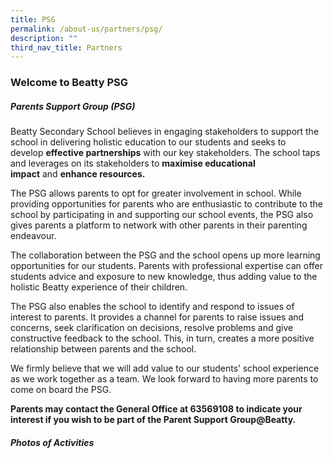 ```yaml
---
title: PSG
permalink: /about-us/partners/psg/
description: ""
third_nav_title: Partners
---
```

### **Welcome to Beatty PSG**

##### **Parents Support Group (PSG)**
Beatty Secondary School believes in engaging stakeholders to support the school in delivering holistic education to our students and seeks to develop **effective partnerships** with our key stakeholders. The school taps and leverages on its stakeholders to **maximise educational impact** and **enhance resources.**

The PSG allows parents to opt for greater involvement in school. While providing opportunities for parents who are enthusiastic to contribute to the school by participating in and supporting our school events, the PSG also gives parents a platform to network with other parents in their parenting endeavour.

The collaboration between the PSG and the school opens up more learning opportunities for our students. Parents with professional expertise can offer students advice and exposure to new knowledge, thus adding value to the holistic Beatty experience of their children.

The PSG also enables the school to identify and respond to issues of interest to parents. It provides a channel for parents to raise issues and concerns, seek clarification on decisions, resolve problems and give constructive feedback to the school. This, in turn, creates a more positive relationship between parents and the school.

We firmly believe that we will add value to our students’ school experience as we work together as a team. We look forward to having more parents to come on board the PSG.

**Parents may contact the General Office at 63569108 to indicate your interest if you wish to be part of the Parent Support Group@Beatty.**

##### **Photos of Activities**
